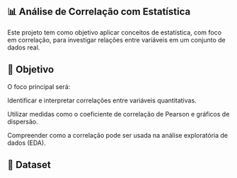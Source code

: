## 📊 Análise de Correlação com Estatística

Este projeto tem como objetivo aplicar conceitos de estatística, com foco em correlação, para investigar relações entre variáveis em um conjunto de dados real.

## 🎯 Objetivo

O foco principal será:

Identificar e interpretar correlações entre variáveis quantitativas.

Utilizar medidas como o coeficiente de correlação de Pearson e gráficos de dispersão.

Compreender como a correlação pode ser usada na análise exploratória de dados (EDA).

## 🧩 Dataset
